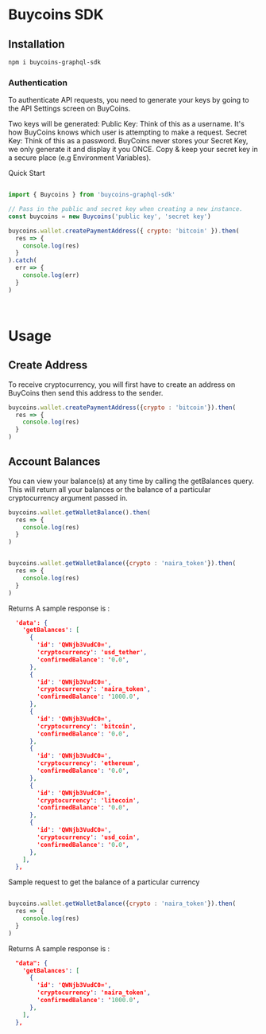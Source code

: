 # Buycoins SDK

## Installation

```sh
npm i buycoins-graphql-sdk
```

### Authentication

To authenticate API requests, you need to generate your keys by going to the API Settings screen on BuyCoins.

Two keys will be generated:
Public Key: Think of this as a username. It's how BuyCoins knows which user is attempting to make a request. Secret Key:
Think of this as a password. BuyCoins never stores your Secret Key, we only generate it and display it you ONCE. Copy &
keep your secret key in a secure place (e.g Environment Variables).

Quick Start

```js

import { Buycoins } from 'buycoins-graphql-sdk'

// Pass in the public and secret key when creating a new instance.
const buycoins = new Buycoins('public key', 'secret key')

buycoins.wallet.createPaymentAddress({ crypto: 'bitcoin' }).then(
  res => {
    console.log(res)
  }
).catch(
  err => {
    console.log(err)
  }
)




```

# Usage
## Create Address

To receive cryptocurrency, you will first have to create an address on BuyCoins then send this address to the sender.

```js
buycoins.wallet.createPaymentAddress({crypto : 'bitcoin'}).then(
  res => {
    console.log(res)
  }
)
```


## Account Balances

You can view your balance(s) at any time by calling the getBalances query. This will return all your balances or the balance of a particular cryptocurrency argument passed in.


```js
buycoins.wallet.getWalletBalance().then(
  res => {
    console.log(res)
  }
)


buycoins.wallet.getWalletBalance({crypto : 'naira_token'}).then(
  res => {
    console.log(res)
  }
)
```
Returns
A sample response is :

```json
  'data': {
    'getBalances': [
      {
        'id': 'QWNjb3VudC0=',
        'cryptocurrency': 'usd_tether',
        'confirmedBalance': '0.0',
      },
      {
        'id': 'QWNjb3VudC0=',
        'cryptocurrency': 'naira_token',
        'confirmedBalance': '1000.0',
      },
      {
        'id': 'QWNjb3VudC0=',
        'cryptocurrency': 'bitcoin',
        'confirmedBalance': '0.0',
      },
      {
        'id': 'QWNjb3VudC0=',
        'cryptocurrency': 'ethereum',
        'confirmedBalance': '0.0',
      },
      {
        'id': 'QWNjb3VudC0=',
        'cryptocurrency': 'litecoin',
        'confirmedBalance': '0.0',
      },
      {
        'id': 'QWNjb3VudC0=',
        'cryptocurrency': 'usd_coin',
        'confirmedBalance': '0.0',
      },
    ],
  },
```

Sample request to get the balance of a particular currency
```js

buycoins.wallet.getWalletBalance({crypto : 'naira_token'}).then(
  res => {
    console.log(res)
  }
)
```

Returns
A sample response is :

```json
  "data": {
    'getBalances': [
      {
        'id': 'QWNjb3VudC0=',
        'cryptocurrency': 'naira_token',
        'confirmedBalance': '1000.0',
      },
    ],
  },
```


